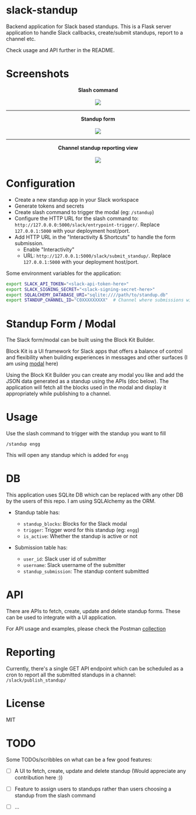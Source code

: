 # slack-standup

Backend application for Slack based standups. This is a Flask server
application to handle Slack callbacks, create/submit standups, report to a
channel etc.

Check usage and API further in the README.

# Screenshots

<p align="center">
    <b>Slash command</b><br/><br/>
    <img src="https://i.imgur.com/LYXXTax.png" />
</p>

---

<p align="center">
    <b>Standup form</b><br/><br/>
    <img src="https://i.imgur.com/XemSNPf.png" />
</p>

---

<p align="center">
    <b>Channel standup reporting view</b><br/><br/>
    <img src="https://i.imgur.com/Ns4YLd2.png" />
</p>

# Configuration

* Create a new standup app in your Slack workspace
* Generate tokens and secrets
* Create slash command to trigger the modal (eg: `/standup`)
* Configure the HTTP URL for the slash command to: `http://127.0.0.0:5000/slack/entrypoint-trigger/`. Replace `127.0.0.1:5000` with your deployment host/port.
* Add HTTP URL in the "Interactivity & Shortcuts" to handle the form submission.
    * Enable "Interactivity"
    * URL: `http://127.0.0.1:5000/slack/submit_standup/`. Replace `127.0.0.1:5000` with your deployment host/port.

Some environment variables for the application:

```bash
export SLACK_API_TOKEN="<slack-api-token-here>"
export SLACK_SIGNING_SECRET="<slack-signing-secret-here>"
export SQLALCHEMY_DATABASE_URI="sqlite:////path/to/standup.db"
export STANDUP_CHANNEL_ID="C0XXXXXXXXX"  # Channel where submissions will be posted
```

# Standup Form / Modal

The Slack form/modal can be built using the Block Kit Builder.

Block Kit is a UI framework for Slack apps that offers a balance of control and
flexibility when building experiences in messages and other surfaces (I am
using [modal][4] here)

Using the Block Kit Builder you can create any modal you like and add the JSON
data generated as a standup using the APIs (doc below). The application will
fetch all the blocks used in the modal and display it appropriately while
publishing to a channel.

# Usage

Use the slash command to trigger with the standup you want to fill

`/standup engg`

This will open any standup which is added for `engg`

# DB

This application uses SQLite DB which can be replaced with any other DB by the
users of this repo. I am using SQLAlchemy as the ORM.

* Standup table has:
    * `standup_blocks`: Blocks for the Slack modal
    * `trigger`: Trigger word for this standup (eg: `engg`)
    * `is_active`: Whether the standup is active or not

* Submission table has:
    * `user_id`: Slack user id of submitter
    * `username`: Slack username of the submitter
    * `standup_submission`: The standup content submitted

# API

There are APIs to fetch, create, update and delete standup forms. These can be
used to integrate with a UI application.

For API usage and examples, please check the Postman [collection][3]

# Reporting

Currently, there's a single GET API endpoint which can be scheduled as a cron
to report all the submitted standups in a channel: `/slack/publish_standup/`

# License

MIT

# TODO

Some TODOs/scribbles on what can be a few good features:

- [ ] A UI to fetch, create, update and delete standup (Would appreciate any
  contribution here :))
- [ ] Feature to assign users to standups rather than users choosing a standup
  from the slash command
- [ ] ...


[0]: https://i.imgur.com/LYXXTax.png
[1]: https://i.imgur.com/XemSNPf.png
[2]: https://i.imgur.com/Ns4YLd2.png
[3]: https://www.getpostman.com/collections/c179a577fde7b13229f4
[4]: https://api.slack.com/surfaces#modals
